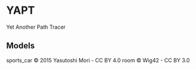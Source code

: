 # YAPT
Yet Another Path Tracer

## Models
sports_car © 2015 Yasutoshi Mori - CC BY 4.0
room © Wig42 - CC BY 3.0
